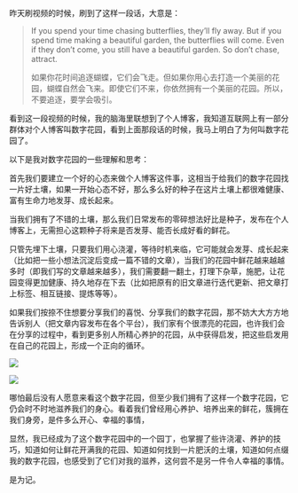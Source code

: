 昨天刷视频的时候，刷到了这样一段话，大意是：

> If you spend your time chasing butterflies, they’ll fly away. But if you spend time making a beautiful garden, the butterflies will come. Even if they don’t come, you still have a beautiful garden. So don’t chase, attract.
> 
> 如果你花时间追逐蝴蝶，它们会飞走。但如果你用心去打造一个美丽的花园，蝴蝶自然会飞来。即使它们不来，你依然拥有一个美丽的花园。所以，不要追逐，要学会吸引。

看到这一段视频的时候，我的脑海里联想到了个人博客，我知道互联网上有一部分群体对个人博客叫数字花园，看到上面那段话的时候，我马上明白了为何叫数字花园了。

以下是我对数字花园的一些理解和思考：

首先我们要建立一个好的心态来做个人博客这件事，这相当于给我们的数字花园找一片好土壤，如果一开始心态不好，那么多么好的种子在这片土壤上都很难健康、富有生命力地发芽、成长起来。

当我们拥有了不错的土壤，那么我们日常发布的零碎想法好比是种子，发布在个人博客上，无需担心这颗种子将来是否发芽、能否长成好看的鲜花。

只管先埋下土壤，只要我们用心浇灌，等待时机来临，它可能就会发芽、成长起来（比如把一些小想法沉淀后变成一篇不错的文章），当我们的花园中鲜花越来越越多时（即我们写的文章越来越多），我们需要翻一翻土，打理下杂草，施肥，让花园变得更加健康、持久地存在下去（比如把原有的旧文章进行迭代更新、把文章打上标签、相互链接、提炼等等）。

如果我们按捺不住想要分享我们的喜悦、分享我们的数字花园，那不妨大大方方地告诉别人（把文章内容发布在各个平台），我们家有个很漂亮的花园，也许我们会在分享的过程中，看到更多别人所精心养护的花园，从中获得启发，把这些启发用在自己的花园上，形成一个正向的循环。

![](https://rolen.wiki/wp-content/uploads/2024/11/image-3-1024x498.png)

![](https://rolen.wiki/wp-content/uploads/2024/11/image-4-1024x653.png)

哪怕最后没有人愿意来看这个数字花园，但至少我们拥有了这样一个数字花园，它仍会时不时地滋养我们的身心。看着我们曾经用心养护、培养出来的鲜花，簇拥在我们身旁，是件多么开心、幸福的事情，

显然，我已经成为了这个数字花园中的一个园丁，也掌握了些许浇灌、养护的技巧，知道如何让鲜花开满我的花园、知道如何找到一片肥沃的土壤，知道如何点缀我的数字花园，也感受到了它们对我的滋养，这何尝不是另一件令人幸福的事情。

是为记。